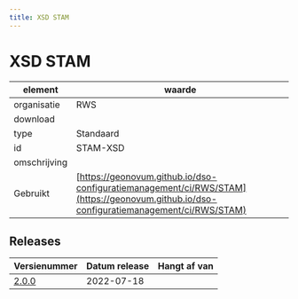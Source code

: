 ```yaml
---
title: XSD STAM
---
```


# XSD STAM

|element|waarde|
|-----|------|
| organisatie  |RWS|
| download  | [](<>)|
| type  |Standaard|
| id  |STAM-XSD|
| omschrijving  ||
| Gebruikt|[https://geonovum.github.io/dso-configuratiemanagement/ci/RWS/STAM](https://geonovum.github.io/dso-configuratiemanagement/ci/RWS/STAM)|

## Releases

|Versienummer|Datum release|Hangt af van
|-------|-------|-----|
| [2.0.0](<dowload>)|2022-07-18||

